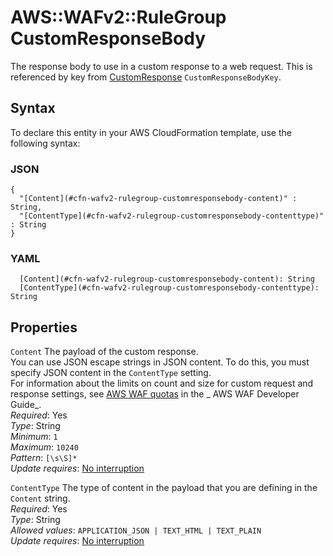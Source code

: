 # AWS::WAFv2::RuleGroup CustomResponseBody<a name="aws-properties-wafv2-rulegroup-customresponsebody"></a>

The response body to use in a custom response to a web request\. This is referenced by key from [CustomResponse](https://docs.aws.amazon.com/AWSCloudFormation/latest/UserGuide/aws-properties-wafv2-webacl-blockaction.html#cfn-wafv2-webacl-blockaction-customresponse) `CustomResponseBodyKey`\.

## Syntax<a name="aws-properties-wafv2-rulegroup-customresponsebody-syntax"></a>

To declare this entity in your AWS CloudFormation template, use the following syntax:

### JSON<a name="aws-properties-wafv2-rulegroup-customresponsebody-syntax.json"></a>

```
{
  "[Content](#cfn-wafv2-rulegroup-customresponsebody-content)" : String,
  "[ContentType](#cfn-wafv2-rulegroup-customresponsebody-contenttype)" : String
}
```

### YAML<a name="aws-properties-wafv2-rulegroup-customresponsebody-syntax.yaml"></a>

```
  [Content](#cfn-wafv2-rulegroup-customresponsebody-content): String
  [ContentType](#cfn-wafv2-rulegroup-customresponsebody-contenttype): String
```

## Properties<a name="aws-properties-wafv2-rulegroup-customresponsebody-properties"></a>

`Content` <a name="cfn-wafv2-rulegroup-customresponsebody-content"></a>
The payload of the custom response\.  
You can use JSON escape strings in JSON content\. To do this, you must specify JSON content in the `ContentType` setting\.  
For information about the limits on count and size for custom request and response settings, see [AWS WAF quotas](https://docs.aws.amazon.com/waf/latest/developerguide/limits.html) in the _ AWS WAF Developer Guide_\.  
_Required_: Yes  
_Type_: String  
_Minimum_: `1`  
_Maximum_: `10240`  
_Pattern_: `[\s\S]*`  
_Update requires_: [No interruption](https://docs.aws.amazon.com/AWSCloudFormation/latest/UserGuide/using-cfn-updating-stacks-update-behaviors.html#update-no-interrupt)

`ContentType` <a name="cfn-wafv2-rulegroup-customresponsebody-contenttype"></a>
The type of content in the payload that you are defining in the `Content` string\.  
_Required_: Yes  
_Type_: String  
_Allowed values_: `APPLICATION_JSON | TEXT_HTML | TEXT_PLAIN`  
_Update requires_: [No interruption](https://docs.aws.amazon.com/AWSCloudFormation/latest/UserGuide/using-cfn-updating-stacks-update-behaviors.html#update-no-interrupt)
